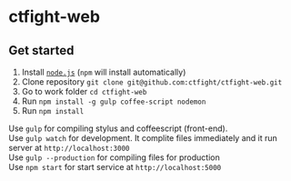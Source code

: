 # ctfight-web

## Get started
1. Install [`node.js`](https://nodejs.org) (`npm` will install automatically)
2. Clone repository `git clone git@github.com:ctfight/ctfight-web.git`
3. Go to work folder `cd ctfight-web`
4. Run `npm install -g gulp coffee-script nodemon`
5. Run `npm install`

Use `gulp` for compiling stylus and coffeescript (front-end).  
Use `gulp watch` for development. It complite files immediately and it run server at `http://localhost:3000`  
Use `gulp --production` for compiling files for production  
Use `npm start` for start service at `http://localhost:5000`  